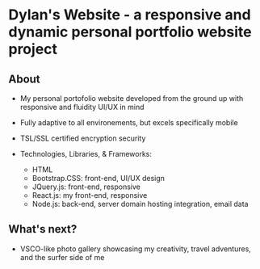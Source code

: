 # Dylan's Website - a responsive and dynamic personal portfolio website project

## About
  * My personal portofolio website developed from the ground up with responsive and fluidity UI/UX in mind
  * Fully adaptive to all environements, but excels specifically mobile 
  * TSL/SSL certified encryption security
  
  * Technologies, Libraries, & Frameworks:
    * HTML
    * Bootstrap.CSS: front-end, UI/UX design
    * JQuery.js: front-end, responsive
    * React.js: my front-end, responsive
    * Node.js:  back-end, server domain hosting integration, email data 


## What's next?
  * VSCO-like photo gallery showcasing my creativity, travel adventures, and the surfer side of me
